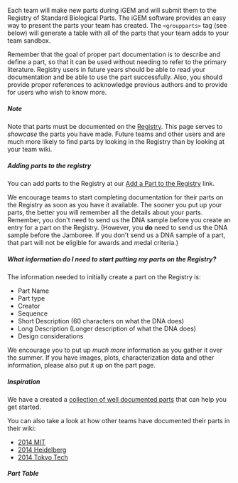 Each team will make new parts during iGEM and will submit them to the Registry of Standard Biological Parts. The iGEM software provides an easy way to present the parts your team has created. The `<groupparts>` tag (see below) will generate a table with all of the parts that your team adds to your team sandbox.

Remember that the goal of proper part documentation is to describe and define a part, so that it can be used without needing to refer to the primary literature. Registry users in future years should be able to read your documentation and be able to use the part successfully. Also, you should provide proper references to acknowledge previous authors and to provide for users who wish to know more.

##### Note

Note that parts must be documented on the [Registry](http://parts.igem.org/Main_Page). This page serves to _showcase_ the parts you have made. Future teams and other users and are much more likely to find parts by looking in the Registry than by looking at your team wiki.

##### Adding parts to the registry

You can add parts to the Registry at our [Add a Part to the Registry](http://parts.igem.org/Add_a_Part_to_the_Registry) link.

We encourage teams to start completing documentation for their parts on the Registry as soon as you have it available. The sooner you put up your parts, the better you will remember all the details about your parts. Remember, you don't need to send us the DNA sample before you create an entry for a part on the Registry. (However, you **do** need to send us the DNA sample before the Jamboree. If you don't send us a DNA sample of a part, that part will not be eligible for awards and medal criteria.)

##### What information do I need to start putting my parts on the Registry?

The information needed to initially create a part on the Registry is:

*   Part Name
*   Part type
*   Creator
*   Sequence
*   Short Description (60 characters on what the DNA does)
*   Long Description (Longer description of what the DNA does)
*   Design considerations

We encourage you to put up _much more_ information as you gather it over the summer. If you have images, plots, characterization data and other information, please also put it up on the part page.

##### Inspiration

We have a created a [collection of well documented parts](http://parts.igem.org/Well_Documented_Parts) that can help you get started.

You can also take a look at how other teams have documented their parts in their wiki:

*   [2014 MIT](http://2014.igem.org/Team:MIT/Parts)
*   [2014 Heidelberg](http://2014.igem.org/Team:Heidelberg/Parts)
*   [2014 Tokyo Tech](http://2014.igem.org/Team:Tokyo_Tech/Parts)

##### Part Table
<groupparts></groupparts>
